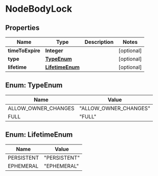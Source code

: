 
# NodeBodyLock

## Properties
Name | Type | Description | Notes
------------ | ------------- | ------------- | -------------
**timeToExpire** | **Integer** |  |  [optional]
**type** | [**TypeEnum**](#TypeEnum) |  |  [optional]
**lifetime** | [**LifetimeEnum**](#LifetimeEnum) |  |  [optional]


<a name="TypeEnum"></a>
## Enum: TypeEnum
Name | Value
---- | -----
ALLOW_OWNER_CHANGES | &quot;ALLOW_OWNER_CHANGES&quot;
FULL | &quot;FULL&quot;


<a name="LifetimeEnum"></a>
## Enum: LifetimeEnum
Name | Value
---- | -----
PERSISTENT | &quot;PERSISTENT&quot;
EPHEMERAL | &quot;EPHEMERAL&quot;



